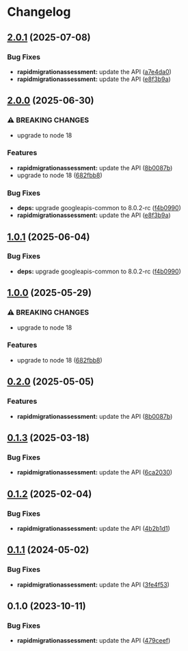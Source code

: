 # Changelog

## [2.0.1](https://github.com/googleapis/google-api-nodejs-client/compare/rapidmigrationassessment-v2.0.0...rapidmigrationassessment-v2.0.1) (2025-07-08)


### Bug Fixes

* **rapidmigrationassessment:** update the API ([a7e4da0](https://github.com/googleapis/google-api-nodejs-client/commit/a7e4da0935ba8b8732abdd59d3a46b88afb143f8))
* **rapidmigrationassessment:** update the API ([e8f3b9a](https://github.com/googleapis/google-api-nodejs-client/commit/e8f3b9a0f994939bc557437e965aeca6e5f3fad1))

## [2.0.0](https://github.com/googleapis/google-api-nodejs-client/compare/rapidmigrationassessment-v1.0.1...rapidmigrationassessment-v2.0.0) (2025-06-30)


### ⚠ BREAKING CHANGES

* upgrade to node 18

### Features

* **rapidmigrationassessment:** update the API ([8b0087b](https://github.com/googleapis/google-api-nodejs-client/commit/8b0087b89e4ffbc15075834e7b0ce00b08040802))
* upgrade to node 18 ([682fbb8](https://github.com/googleapis/google-api-nodejs-client/commit/682fbb869189ae92b3e9a194d37d0548af0c1f92))


### Bug Fixes

* **deps:** upgrade googleapis-common to 8.0.2-rc ([f4b0990](https://github.com/googleapis/google-api-nodejs-client/commit/f4b099071040cfbcfe4a2e7d487d45ee93b369e0))
* **rapidmigrationassessment:** update the API ([e8f3b9a](https://github.com/googleapis/google-api-nodejs-client/commit/e8f3b9a0f994939bc557437e965aeca6e5f3fad1))

## [1.0.1](https://github.com/googleapis/google-api-nodejs-client/compare/rapidmigrationassessment-v1.0.0...rapidmigrationassessment-v1.0.1) (2025-06-04)


### Bug Fixes

* **deps:** upgrade googleapis-common to 8.0.2-rc ([f4b0990](https://github.com/googleapis/google-api-nodejs-client/commit/f4b099071040cfbcfe4a2e7d487d45ee93b369e0))

## [1.0.0](https://github.com/googleapis/google-api-nodejs-client/compare/rapidmigrationassessment-v0.2.0...rapidmigrationassessment-v1.0.0) (2025-05-29)


### ⚠ BREAKING CHANGES

* upgrade to node 18

### Features

* upgrade to node 18 ([682fbb8](https://github.com/googleapis/google-api-nodejs-client/commit/682fbb869189ae92b3e9a194d37d0548af0c1f92))

## [0.2.0](https://github.com/googleapis/google-api-nodejs-client/compare/rapidmigrationassessment-v0.1.3...rapidmigrationassessment-v0.2.0) (2025-05-05)


### Features

* **rapidmigrationassessment:** update the API ([8b0087b](https://github.com/googleapis/google-api-nodejs-client/commit/8b0087b89e4ffbc15075834e7b0ce00b08040802))

## [0.1.3](https://github.com/googleapis/google-api-nodejs-client/compare/rapidmigrationassessment-v0.1.2...rapidmigrationassessment-v0.1.3) (2025-03-18)


### Bug Fixes

* **rapidmigrationassessment:** update the API ([6ca2030](https://github.com/googleapis/google-api-nodejs-client/commit/6ca203067add4df64c5c51d0beb56c445e1ae6b8))

## [0.1.2](https://github.com/googleapis/google-api-nodejs-client/compare/rapidmigrationassessment-v0.1.1...rapidmigrationassessment-v0.1.2) (2025-02-04)


### Bug Fixes

* **rapidmigrationassessment:** update the API ([4b2b1d1](https://github.com/googleapis/google-api-nodejs-client/commit/4b2b1d19a82753d28568dc7d7cb9a73b4d5dba9c))

## [0.1.1](https://github.com/googleapis/google-api-nodejs-client/compare/rapidmigrationassessment-v0.1.0...rapidmigrationassessment-v0.1.1) (2024-05-02)


### Bug Fixes

* **rapidmigrationassessment:** update the API ([3fe4f53](https://github.com/googleapis/google-api-nodejs-client/commit/3fe4f53ee08c594ac96fbe126918d555910d962a))

## 0.1.0 (2023-10-11)


### Bug Fixes

* **rapidmigrationassessment:** update the API ([479ceef](https://github.com/googleapis/google-api-nodejs-client/commit/479ceefd1f0595441f411bc11a6d8de33ecb2ebc))
